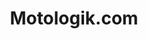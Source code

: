 ---
title: "Motologik.com"
url: /ciudad-autonoma-de-buenos-aires/motologik-com-lavalle/
shop: Kleidung
---